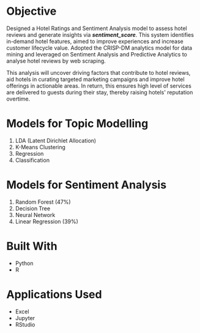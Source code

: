 # Objective
Designed a Hotel Ratings and Sentiment Analysis model to assess hotel reviews and generate insights via ***sentiment_score***. This system identifies in-demand hotel features, aimed to improve experiences and increase customer lifecycle value. Adopted the CRISP-DM analytics model for data mining and leveraged on Sentiment Analysis and Predictive Analytics to analyse hotel reviews by web scraping.<br />

This analysis will uncover driving factors that contribute to hotel reviews, aid hotels in curating targeted marketing campaigns and improve hotel offerings in actionable areas. In return, this ensures high level of services are delivered to guests during their stay, thereby raising hotels' reputation overtime. 

# Models for Topic Modelling
1. LDA (Latent Dirichlet Allocation)
2. K-Means Clustering
3. Regression
4. Classification  

# Models for Sentiment Analysis
1. Random Forest (47%)
2. Decision Tree
3. Neural Network
4. Linear Regression (39%) 

# Built With 
- Python <br />
- R
  
# Applications Used
- Excel
- Jupyter
- RStudio
